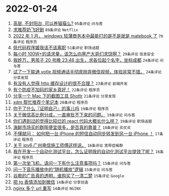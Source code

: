 # 2022-01-24

1. [高层, 不封阳台, 可以养猫猫么?](https://www.v2ex.com/t/830181) `95条评论` `问与答`
1. [求推荐奶飞好剧](https://www.v2ex.com/t/830193) `89条评论` `Netflix`
1. [2022 年 1 月， windows 轻薄商务本中最能打的是不是就是 matebook 了](https://www.v2ex.com/t/830186) `70条评论` `程序员`
1. [低代码程序媛我该不该离职](https://www.v2ex.com/t/830271) `51条评论` `职场话题`
1. [每小时 100W+的请求量，该怎么向黑产大哥们求饶啊？](https://www.v2ex.com/t/830286) `29条评论` `信息安全`
1. [我姓万，男孩子 20 号晚 23:46 出生，求各位起个名字，坐标成都](https://www.v2ex.com/t/830320) `24条评论` `问与答`
1. [试了一下联通 votle 视频通话半彻底抛弃微信视频，体验非常不错。](https://www.v2ex.com/t/830252) `24条评论` `分享发现`
1. [有没有人觉得 http 缓存设计的很不合理？](https://www.v2ex.com/t/830203) `23条评论` `前端开发`
1. [有个防疫不加码的家乡真好！](https://www.v2ex.com/t/830264) `22条评论` `程序员`
1. [分享一个 Mac 下的截图工具 Shottr](https://www.v2ex.com/t/830172) `21条评论` `分享发现`
1. [xdm 帮忙推荐个笔记本](https://www.v2ex.com/t/830179) `20条评论` `程序员`
1. [你干了什么『证明自己』的事儿吗](https://www.v2ex.com/t/830257) `19条评论` `程序员`
1. [关于微信高比例分成，一直审批不下来的问题。](https://www.v2ex.com/t/830229) `19条评论` `问与答`
1. [你们遇到过的觉得比较烂的 react 代码大概长什么样？](https://www.v2ex.com/t/830183) `19条评论` `职场话题`
1. [海鲜市场买的群晖便宜很多，是否真的靠普？](https://www.v2ex.com/t/830171) `18条评论` `买买买`
1. [不懂就问： 如何把一台 iPhone 的短信自动同步转发到另一台 iPhone ！](https://www.v2ex.com/t/830280) `17条评论` `程序员`
1. [关于 ipv6,广州电信施工师傅这样说。](https://www.v2ex.com/t/830309) `16条评论` `宽带症候群`
1. [我在开发一个自动化测试平台，怎么证明我的自动化测试平台提效了呢？](https://www.v2ex.com/t/830228) `16条评论` `程序员`
1. [第一次坐飞机，请问一下有什么注意事项吗？](https://www.v2ex.com/t/830291) `15条评论` `问与答`
1. [问一下音乐播放中的“随机播放”逻辑](https://www.v2ex.com/t/830242) `15条评论` `问与答`
1. [谷歌的广告真的透明，谁购买了一清二楚](https://www.v2ex.com/t/830196) `15条评论` `Google`
1. [把 tg 表情添加到微信](https://www.v2ex.com/t/830311) `14条评论` `分享创造`
1. [nginx 多个 url 重写](https://www.v2ex.com/t/830235) `14条评论` `NGINX`
